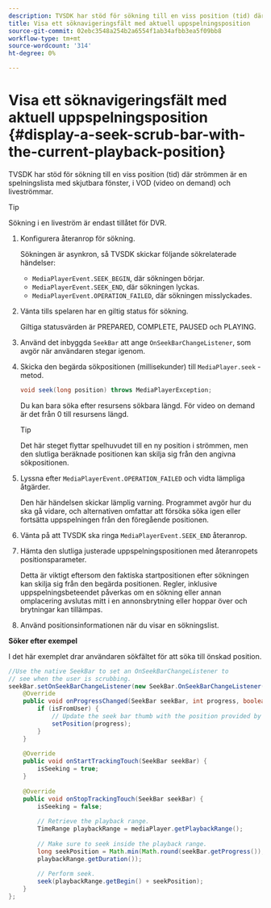 ```yaml
---
description: TVSDK har stöd för sökning till en viss position (tid) där strömmen är en spelningslista med skjutbara fönster, i VOD (video on demand) och liveströmmar.
title: Visa ett söknavigeringsfält med aktuell uppspelningsposition
source-git-commit: 02ebc3548a254b2a6554f1ab34afbb3ea5f09bb8
workflow-type: tm+mt
source-wordcount: '314'
ht-degree: 0%

---
```


# Visa ett söknavigeringsfält med aktuell uppspelningsposition {#display-a-seek-scrub-bar-with-the-current-playback-position}

TVSDK har stöd för sökning till en viss position (tid) där strömmen är en spelningslista med skjutbara fönster, i VOD (video on demand) och liveströmmar.

>[!TIP]
>
>Sökning i en liveström är endast tillåtet för DVR.

1. Konfigurera återanrop för sökning.

   Sökningen är asynkron, så TVSDK skickar följande sökrelaterade händelser:

   * `MediaPlayerEvent.SEEK_BEGIN`, där sökningen börjar.
   * `MediaPlayerEvent.SEEK_END`, där sökningen lyckas.
   * `MediaPlayerEvent.OPERATION_FAILED`, där sökningen misslyckades.

1. Vänta tills spelaren har en giltig status för sökning.

   Giltiga statusvärden är PREPARED, COMPLETE, PAUSED och PLAYING.
1. Använd det inbyggda `SeekBar` att ange `OnSeekBarChangeListener`, som avgör när användaren stegar igenom.
1. Skicka den begärda sökpositionen (millisekunder) till `MediaPlayer.seek` -metod.

   ```java
   void seek(long position) throws MediaPlayerException;
   ```

   Du kan bara söka efter resursens sökbara längd. För video on demand är det från 0 till resursens längd.

   >[!TIP]
   >
   >Det här steget flyttar spelhuvudet till en ny position i strömmen, men den slutliga beräknade positionen kan skilja sig från den angivna sökpositionen.

1. Lyssna efter `MediaPlayerEvent.OPERATION_FAILED` och vidta lämpliga åtgärder.

   Den här händelsen skickar lämplig varning. Programmet avgör hur du ska gå vidare, och alternativen omfattar att försöka söka igen eller fortsätta uppspelningen från den föregående positionen.

1. Vänta på att TVSDK ska ringa `MediaPlayerEvent.SEEK_END` återanrop.
1. Hämta den slutliga justerade uppspelningspositionen med återanropets positionsparameter.

   Detta är viktigt eftersom den faktiska startpositionen efter sökningen kan skilja sig från den begärda positionen. Regler, inklusive uppspelningsbeteendet påverkas om en sökning eller annan omplacering avslutas mitt i en annonsbrytning eller hoppar över och brytningar kan tillämpas.

1. Använd positionsinformationen när du visar en sökningslist.

<!--<a id="example_EEB73818260C43C8B5AE12BA68548AB7"></a>-->

**Söker efter exempel**

I det här exemplet drar användaren sökfältet för att söka till önskad position.

```java
//Use the native SeekBar to set an OnSeekBarChangeListener to 
// see when the user is scrubbing. 
seekBar.setOnSeekBarChangeListener(new SeekBar.OnSeekBarChangeListener() { 
    @Override 
    public void onProgressChanged(SeekBar seekBar, int progress, boolean isFromUser) { 
        if (isFromUser) { 
            // Update the seek bar thumb with the position provided by the user. 
            setPosition(progress); 
        } 
    } 
 
    @Override 
    public void onStartTrackingTouch(SeekBar seekBar) { 
        isSeeking = true; 
    } 
 
    @Override 
    public void onStopTrackingTouch(SeekBar seekBar) { 
        isSeeking = false; 
 
        // Retrieve the playback range. 
        TimeRange playbackRange = mediaPlayer.getPlaybackRange(); 
 
        // Make sure to seek inside the playback range. 
        long seekPosition = Math.min(Math.round(seekBar.getProgress()), 
        playbackRange.getDuration()); 
     
        // Perform seek. 
        seek(playbackRange.getBegin() + seekPosition); 
    } 
}; 
```
